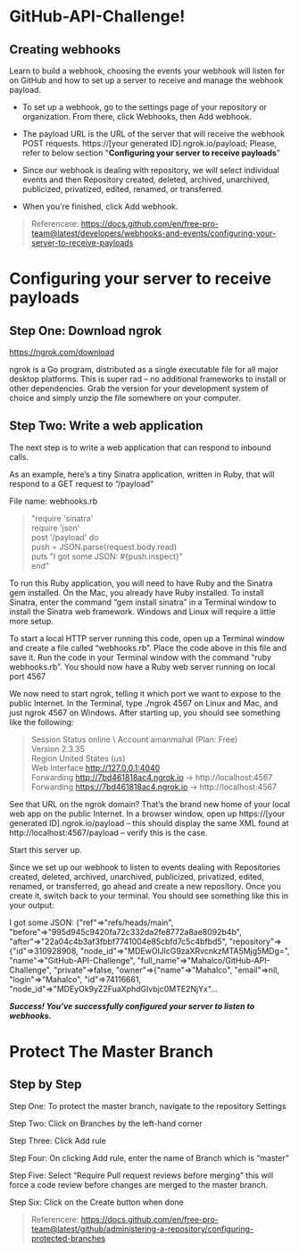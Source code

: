 # GitHub-API-Challenge!
## Creating webhooks

Learn to build a webhook, choosing the events your webhook will listen for on GitHub and how to set up a server to receive and manage the webhook payload.

- To set up a webhook, go to the settings page of your repository or organization. From there, click Webhooks, then Add webhook. 

- The payload URL is the URL of the server that will receive the webhook POST requests. https://[your generated ID].ngrok.io/payload; Please, refer to below section "**Configuring your server to receive payloads**"  

- Since our webhook is dealing with repository, we will select individual events and then Repository created, deleted, archived, unarchived, publicized, privatized, edited, renamed, or transferred. 

- When you're finished, click Add webhook.  

>Referencere: https://docs.github.com/en/free-pro-team@latest/developers/webhooks-and-events/configuring-your-server-to-receive-payloads

# Configuring your server to receive payloads
## Step One: Download ngrok
https://ngrok.com/download

ngrok is a Go program, distributed as a single executable file for all major desktop platforms.  This is super rad – no additional frameworks to install or other dependencies.  Grab the version for your development system of choice and simply unzip the file somewhere on your computer.

## Step Two: Write a web application 
The next step is to write a web application that can respond to inbound calls. 

As an example, here’s a tiny Sinatra application, written in Ruby, that will respond to a GET request to “/payload” 

File name: webhooks.rb

>"require 'sinatra'\
>require 'json'\
>post '/payload' do\
>push = JSON.parse(request.body.read)\
>puts "I got some JSON: #{push.inspect}"\
>end"

To run this Ruby application, you will need to have Ruby and the Sinatra gem installed.  On the Mac, you already have Ruby installed.  To install Sinatra, enter the command “gem install sinatra” in a Terminal window to install the Sinatra web framework.  Windows and Linux will require a little more setup.

To start a local HTTP server running this code, open up a Terminal window and create a file called “webhooks.rb”.  Place the code above in this file and save it.  Run the code in your Terminal window with the command “ruby webhooks.rb”.  You should now have a Ruby web server running on local port 4567

We now need to start ngrok, telling it which port we want to expose to the public Internet. In the Terminal, type ./ngrok 4567 on Linux and Mac, and just ngrok 4567 on Windows. After starting up, you should see something like the following:

 >Session Status                online \ 
 >Account                       amanmahal (Plan: Free) \
 >Version                       2.3.35 \
 >Region                        United States (us) \
 >Web Interface                 http://127.0.0.1:4040 \
 >Forwarding                    http://7bd461818ac4.ngrok.io -> http://localhost:4567 \
 >Forwarding                    https://7bd461818ac4.ngrok.io -> http://localhost:4567 


See that URL on the ngrok domain? That’s the brand new home of your local web app on the public Internet. In a browser window, open up https://[your generated ID].ngrok.io/payload – this should display the same XML found at http://localhost:4567/payload – verify this is the case.

Start this server up.

Since we set up our webhook to listen to events dealing with Repositories created, deleted, archived, unarchived, publicized, privatized, edited, renamed, or transferred, go ahead and create a new repository. Once you create it, switch back to your terminal. You should see something like this in your output:

I got some JSON: {"ref"=>"refs/heads/main", "before"=>"995d945c9420fa72c332da2fe8772a8ae8092b4b", "after"=>"22a04c4b3af3fbbf7741004e85cbfd7c5c4bfbd5", "repository"=>{"id"=>310928908, "node_id"=>"MDEwOlJlcG9zaXRvcnkzMTA5Mjg5MDg=", "name"=>"GitHub-API-Challenge", "full_name"=>"Mahalco/GitHub-API-Challenge", "private"=>false, "owner"=>{"name"=>"Mahalco", "email"=>nil, "login"=>"Mahalco", "id"=>74116661, "node_id"=>"MDEyOk9yZ2FuaXphdGlvbjc0MTE2NjYx"...

***Success! You've successfully configured your server to listen to webhooks.***






# Protect The Master Branch
## Step by Step

Step One: To protect the master branch, navigate to the repository Settings 

Step Two: Click on Branches by the left-hand corner 

Step Three: Click Add rule 

Step Four: On clicking Add rule, enter the name of Branch which is “master” 

Step Five: Select “Require Pull request reviews before merging” this will force a code review before changes are merged to the master branch. 

Step Six: Click on the Create button when done

>Referencere: https://docs.github.com/en/free-pro-team@latest/github/administering-a-repository/configuring-protected-branches
